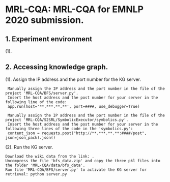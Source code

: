 # MRL-CQA: MRL-CQA for EMNLP 2020 submission.
## 1. Experiment environment
 (1). 
## 2. Accessing knowledge graph.
 (1). Assign the IP address and the port number for the KG server.  

     Manually assign the IP address and the port number in the file of the project 'MRL-CQA/BFS/server.py'.
     Insert the host address and the post number for your server in the following line of the code:  
     app.run(host='**.***.**.**', port=####, use_debugger=True)
    
     Manually assign the IP address and the port number in the file of the project 'MRL-CQA/S2SRL/SymbolicExecutor/symbolics.py'.
     Insert the host address and the post number for your server in the following three lines of the code in the 'symbolics.py': 
     content_json = requests.post("http://**.***.**.**:####/post", json=json_pack).json()
  
 (2). Run the KG server.
 
    Download the wiki data from the link: .
    Uncompress the file 'bfs_data.zip' and copy the three pkl files into the folder 'MRL-CQA/data/bfs_data'.
    Run file 'MRL-CQA/BFS/server.py' to activate the KG server for retrieval: python server.py 
